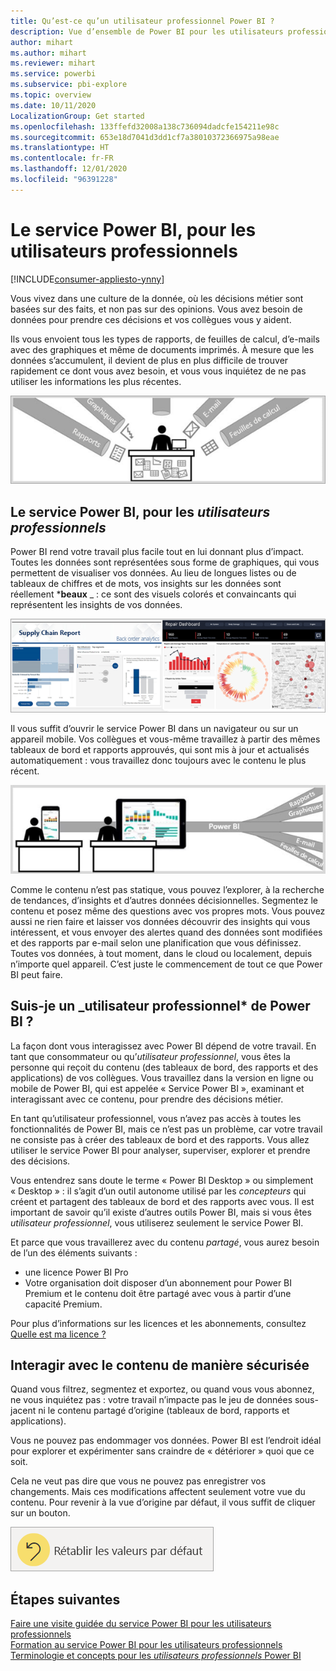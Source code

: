 ```yaml
---
title: Qu’est-ce qu’un utilisateur professionnel Power BI ?
description: Vue d’ensemble de Power BI pour les utilisateurs professionnels (également appelés « utilisateurs finaux » ou « utilisateurs métier »).
author: mihart
ms.author: mihart
ms.reviewer: mihart
ms.service: powerbi
ms.subservice: pbi-explore
ms.topic: overview
ms.date: 10/11/2020
LocalizationGroup: Get started
ms.openlocfilehash: 133ffefd32008a138c736094dadcfe154211e98c
ms.sourcegitcommit: 653e18d7041d3dd1cf7a38010372366975a98eae
ms.translationtype: HT
ms.contentlocale: fr-FR
ms.lasthandoff: 12/01/2020
ms.locfileid: "96391228"
---
```

# <a name="the-power-bi-service-for-business-users"></a>Le service Power BI, pour les utilisateurs professionnels

[!INCLUDE[consumer-appliesto-ynny](../includes/consumer-appliesto-ynny.md)]

Vous vivez dans une culture de la donnée, où les décisions métier sont basées sur des faits, et non pas sur des opinions. Vous avez besoin de données pour prendre ces décisions et vos collègues vous y aident.     
 
Ils vous envoient tous les types de rapports, de feuilles de calcul, d’e-mails avec des graphiques et même de documents imprimés. À mesure que les données s’accumulent, il devient de plus en plus difficile de trouver rapidement ce dont vous avez besoin, et vous vous inquiétez de ne pas utiliser les informations les plus récentes.  
 
![Le diagramme montre un utilisateur professionnel recevant des données dans des formats étiquetés Rapports, Graphiques, E-mails et Tableurs.](media/end-user-consumer/power-bi-consumer-pipes.png)

## <a name="the-power-bi-service-for-business-users"></a>Le service Power BI, pour les *utilisateurs professionnels*

Power BI rend votre travail plus facile tout en lui donnant plus d’impact. Toutes les données sont représentées sous forme de graphiques, qui vous permettent de visualiser vos données. Au lieu de longues listes ou de tableaux de chiffres et de mots, vos insights sur les données sont réellement ***beaux** _ : ce sont des visuels colorés et convaincants qui représentent les insights de vos données. 

![Capture d’écran montrant un rapport Power BI avec différents genres de graphiques.](media/end-user-consumer/power-bi-consumer-examples.png)
 
Il vous suffit d’ouvrir le service Power BI dans un navigateur ou sur un appareil mobile. Vos collègues et vous-même travaillez à partir des mêmes tableaux de bord et rapports approuvés, qui sont mis à jour et actualisés automatiquement : vous travaillez donc toujours avec le contenu le plus récent.   

![Le diagramme montre les données dans plusieurs formats qui fusionnent dans Power BI et s’affichent sur un écran d’ordinateur et sur un appareil de poche.](media/end-user-consumer/power-bi-funnel.png)

Comme le contenu n’est pas statique, vous pouvez l’explorer, à la recherche de tendances, d’insights et d’autres données décisionnelles. Segmentez le contenu et posez même des questions avec vos propres mots. Vous pouvez aussi ne rien faire et laisser vos données découvrir des insights qui vous intéressent, et vous envoyer des alertes quand des données sont modifiées et des rapports par e-mail selon une planification que vous définissez. Toutes vos données, à tout moment, dans le cloud ou localement, depuis n’importe quel appareil. C’est juste le commencement de tout ce que Power BI peut faire. 

## <a name="am-i-a-power-bi-_business-user"></a>Suis-je un _utilisateur professionnel* de Power BI ?

La façon dont vous interagissez avec Power BI dépend de votre travail. En tant que consommateur ou qu’*utilisateur professionnel*, vous êtes la personne qui reçoit du contenu (des tableaux de bord, des rapports et des applications) de vos collègues. Vous travaillez dans la version en ligne ou mobile de Power BI, qui est appelée « Service Power BI », examinant et interagissant avec ce contenu, pour prendre des décisions métier. 
   
En tant qu’utilisateur professionnel, vous n’avez pas accès à toutes les fonctionnalités de Power BI, mais ce n’est pas un problème, car votre travail ne consiste pas à créer des tableaux de bord et des rapports. Vous allez utiliser le service Power BI pour analyser, superviser, explorer et prendre des décisions. 

Vous entendrez sans doute le terme « Power BI Desktop » ou simplement « Desktop » : il s’agit d’un outil autonome utilisé par les *concepteurs* qui créent et partagent des tableaux de bord et des rapports avec vous.  Il est important de savoir qu’il existe d’autres outils Power BI, mais si vous êtes *utilisateur professionnel*, vous utiliserez seulement le service Power BI. 

Et parce que vous travaillerez avec du contenu *partagé*, vous aurez besoin de l’un des éléments suivants :
- une licence Power BI Pro
- Votre organisation doit disposer d’un abonnement pour Power BI Premium et le contenu doit être partagé avec vous à partir d’une capacité Premium. 

Pour plus d’informations sur les licences et les abonnements, consultez [Quelle est ma licence ?](end-user-license.md)


## <a name="safely-interact-with-content"></a>Interagir avec le contenu de manière sécurisée 
Quand vous filtrez, segmentez et exportez, ou quand vous vous abonnez, ne vous inquiétez pas : votre travail n’impacte pas le jeu de données sous-jacent ni le contenu partagé d’origine (tableaux de bord, rapports et applications).  

Vous ne pouvez pas endommager vos données.  Power BI est l’endroit idéal pour explorer et expérimenter sans craindre de « détériorer » quoi que ce soit.  
 
Cela ne veut pas dire que vous ne pouvez pas enregistrer vos changements. Mais ces modifications affectent seulement votre vue du contenu. Pour revenir à la vue d’origine par défaut, il vous suffit de cliquer sur un bouton.  

![Capture d’écran montrant le bouton Rétablir les valeurs par défaut.](media/end-user-consumer/power-bi-reset.png)


## <a name="next-steps"></a>Étapes suivantes

[Faire une visite guidée du service Power BI pour les utilisateurs professionnels](end-user-reading-view.md)    
[Formation au service Power BI pour les utilisateurs professionnels](/learn/paths/consume-data-with-power-bi/)    
[Terminologie et concepts pour les *utilisateurs professionnels* Power BI](end-user-basic-concepts.md)